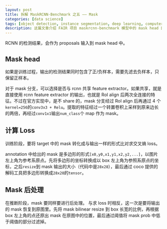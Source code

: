 ```yaml
---
layout: post
title: 拆解 MaskRCNN-Benchmark 之五 —— Mask
categories: [data science]
tags: [object detection, instance segmentation, deep learning, computer vision]
description: 这篇文章介绍 FAIR 项目 maskrcnn-benchmark 模型中的 mask head 部分。
---
```

RCNN 的检测结果，会作为 proposals 输入到 mask head 中。

## Mask head
如果是训练过程，输出的检测结果同时包含了正/负样本，需要先滤去负样本，只保留正样本。

对于 mask 分支，可以选择是否与 rcnn 共享 feature extractor。如果共享，就是直接使用 rcnn feature extractor 的输出，也就是 RoI align 后两次全连接的特征。不过在官方实现中，是不 share 的，mask 分支经过 RoI align 后再通过 4 个```kernel=256```的```conv3x3 + Relu```。提取的特征经过一个转置卷积上采样到原来边长的两倍，再经过```conv1x1```输出```num_class```个 map 作为 mask。

## 计算 Loss

训练阶段，要将 target 中的 mask 转化成与输出一样的形式比对求交叉熵 loss。

annotation 中给出的 mask 是多边形的形式```[x0,y0,x1,y1,x2,y2,...]```，以图片左上角为参考系原点。先将多边形的坐标转换成以 box 左上角为参照系原点的坐标，之后```resize```到 mask 输出的大小（代码中是```28x28```），最后通过 coco 提供的解码工具把多边形转换成```28x28```的```tensor```。

## Mask 后处理

在推断阶段，mask 要同样要进行后处理。
与求 loss 时相反，这一次是要将输出的 mask 恢复到原图里。先将 mask bilinear resize 到 box 长宽的比例，再根据 box 左上角的点还原出 mask 在原图中的位置，最后通过阈值将 mask prob 中低于阈值的部分过滤掉。